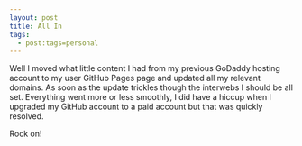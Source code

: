 ```yaml
---
layout: post
title: All In
tags:
  - post:tags=personal
---
```

Well I moved what little content I had from my previous GoDaddy hosting account to my user GitHub Pages page and updated all my relevant domains. As soon as the update trickles though the interwebs I should be all set. Everything went more or less smoothly, I did have a hiccup when I upgraded my GitHub account to a paid account but that was quickly resolved.

Rock on!